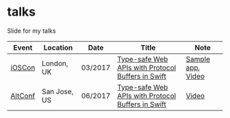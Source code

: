 # talks
Slide for my talks

| Event | Location | Date | Title | Note |
|-------|----------|------|-------|------|
| [iOSCon](https://skillsmatter.com/conferences/8180-ioscon-2017-the-conference-for-ios-and-swift-developers) | London, UK | 03/2017 | [Type-safe Web APIs with Protocol Buffers in Swift](https://www.slideshare.net/kitasuke/typesafe-web-apis-with-protocol-buffers-in-swift) | [Sample app](https://github.com/kitasuke/SwiftProtobufSample), [Video](https://skillsmatter.com/skillscasts/9577-type-safe-web-apis-with-protocol-buffers-in-swift?utm_content=social-ylile&utm_medium=social&utm_source=SocialMedia&utm_campaign=SocialPilot) |
| [AltConf](http://altconf.com) | San Jose, US | 06/2017 | [Type-safe Web APIs with Protocol Buffers in Swift](https://www.slideshare.net/kitasuke/typesafe-web-apis-with-protocol-buffers-in-swift-at-altconf) | [Video](https://academy.realm.io/posts/altconf-2017-yusuke-kita-type-safe-web-apis-protocol-buffers-swift/) |
